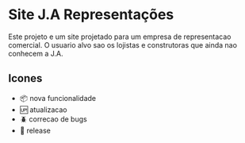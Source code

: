 # Site J.A Representações
<p>Este projeto e um site projetado para um empresa de representacao comercial.
O usuario alvo sao os lojistas e construtoras que ainda nao conhecem a J.A.</p>

## Icones

- :package: nova funcionalidade
- :up: atualizacao
- :beetle: correcao de bugs 
- :checkered_flag: release
